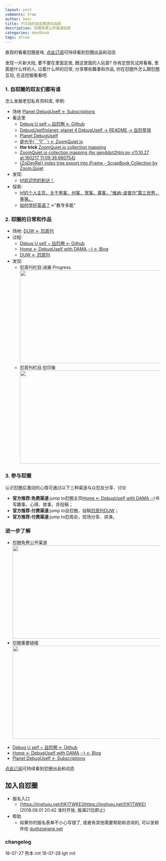 ```yaml
---
layout: post
comments: true
author: bear
title: 不花钱的自怼圈游玩指南
description: 怼圈免费公开渠道指南
categories: Handbook
tags: 4free
---
```


直观的看看怼圈是啥, [点此订阅](http://du.zoomquiet.io/atom.xml)可持续看到怼圈出品和动态<br>


<!--more-->

发现一片新大陆, 要不要在里面定居, 跟这里面的人玩耍? 你肯定想先试用看看, 里面是什么样的人, 过着什么样的日常, 分享哪些趣事和作品, 你在怼圈外怎么跟怼圈互动, 在这挖掘看看吧. 


### 1. 自怼圈的怼友们都有谁
怎么发掘老怼私有资料库, 举例:

- 场地 [Planet DebugUself <- Subscriptions](http://du.zoomquiet.io/planet/)
- 看这里
    + [Debug U self ~ 自怼圈 <- Github](https://github.com/DebugUself)
    + [DebugUself/planet: planet 4 DebugUself -> README -> 自怼星球](https://github.com/DebugUself/planet)
    + [Planet DebugUself](http://du.zoomquiet.io/planet/)
    + [是也乎(￣▽￣) <- ZoomQuiet.io](http://blog.zoomquiet.io/)
    + **the trick** [ZoomQuiet.io collection mapping](http://zoomquiet.io/collection.html)
    + [ZoomQuiet.io collection mapping {by gen4dot2htm.py v11.10.27 at:160217 11:09:36,660754}](http://zoomquiet.io/collection.html)
    + [{ZqDevRel} index tree export into iFrame - ScrapBook Collection by Zoom.Quiet](http://devrel.zoomquiet.top/tree/)
- 发现:
    + [hf欢迎您的到访！](http://devrel.zoomquiet.top/data/20120910172131/index.html#works)
- 探索:
    + [hf的个人主页，关于黑客、创客、宽客、慕客，“维纳-波普尔”第三世界，等等。](http://f13s.info/hongfeng.html)
    + [如何学好英语？](http://f13s.info/Blog/how-to-study-English.html)->"数专多能"

### 2. 怼圈的日常和作品
- 场地: [DUW <- 怼周刊](https://duw.zoomquiet.io/)
- 过程:
    + [Debug U self ~ 自怼圈 <- Github](https://github.com/DebugUself)    
    + [Home <- DebugUself with DAMA ;-) <- Blog](http://du.zoomquiet.io/)
    + [DUW <- 怼周刊](https://duw.zoomquiet.io/)
- 发现:
    + 怼周刊栏目:进展 Progress <img src="http://p3gjd3dx2.bkt.clouddn.com/2018-07-27-progress-in-duw.png" width="500" height="300">
    + 怼周刊栏目:怼印象 <img src="http://p3gjd3dx2.bkt.clouddn.com/2018-07-27-impression-in-duw.png" width="500" height="300">

### 3. 参与怼圈
认识怼圈后激动的心情可通过以下三种渠道与众怼友分享、讨论

- **官方推荐:免费渠道**:jump to怼圈主页[Home <- DebugUself with DAMA ;-)](http://du.zoomquiet.io/)书写趣事、心得、故事，并投稿；
- **官方推荐:付费渠道**:jump to自怼圈，投稿[怼周刊DUW](https://duw.zoomquiet.io/)；
- **官方推荐:付费渠道**:jump to怼周会，现场分享、讲演。


### 进一步了解
- 怼圈免费公开渠道 <img src="http://p3gjd3dx2.bkt.clouddn.com/2018-07-27-du-pub-free-play-1.png" width="600" height="300">
- 怼圈重要链接 <img src="http://p3gjd3dx2.bkt.clouddn.com/2018-07-27-du-good-place.png" width="600" height="300">
* [Debug U self ~ 自怼圈 <- Github](https://github.com/DebugUself)
* [Home <- DebugUself with DAMA ;-) <- Blog](http://du.zoomquiet.io/)
* [Planet DebugUself <- Subscriptions](http://du.zoomquiet.io/planet/)

[点此订阅](http://du.zoomquiet.io/atom.xml)可持续看到怼圈出品和动态

##  加入自怼圈

- 报名入口 
    - [https://jinshuju.net/f/K1TWKE](https://jinshuju.net/f/K1TWKE) (2018.08.01 20:42 准时开放, 报满21日即止)
- 帮助
    - 如果你的报名表单不小心写错了, 或者有其他需要帮助和咨询的, 可以发邮件给 [du@zoejane.net](du@zoejane.net)

### changelog
18-07-27 熊本 init
18-07-28 lgh init 
